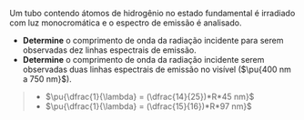 Um tubo contendo átomos de hidrogênio no estado fundamental é irradiado com luz monocromática e o espectro de emissão é analisado.

- **Determine** o comprimento de onda da radiação incidente para serem observadas dez linhas espectrais de emissão.
- **Determine** o comprimento de onda da radiação incidente serem observadas duas linhas espectrais de emissão no visível ($\pu{400 nm a 750 nm}$).

> - $\pu{\dfrac{1}{\lambda} = (\dfrac{14}{25})*R*45 nm}$ 
> - $\pu{\dfrac{1}{\lambda} = (\dfrac{15}{16})*R*97 nm}$
